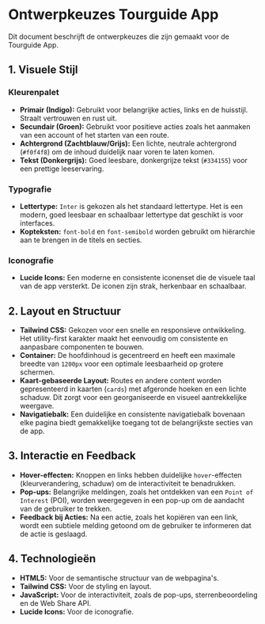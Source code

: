 # Ontwerpkeuzes Tourguide App

Dit document beschrijft de ontwerpkeuzes die zijn gemaakt voor de Tourguide App.

## 1. Visuele Stijl

### Kleurenpalet

- **Primair (Indigo):** Gebruikt voor belangrijke acties, links en de huisstijl. Straalt vertrouwen en rust uit.
- **Secundair (Groen):** Gebruikt voor positieve acties zoals het aanmaken van een account of het starten van een route.
- **Achtergrond (Zachtblauw/Grijs):** Een lichte, neutrale achtergrond (`#f0f4f8`) om de inhoud duidelijk naar voren te laten komen.
- **Tekst (Donkergrijs):** Goed leesbare, donkergrijze tekst (`#334155`) voor een prettige leeservaring.

### Typografie

- **Lettertype:** `Inter` is gekozen als het standaard lettertype. Het is een modern, goed leesbaar en schaalbaar lettertype dat geschikt is voor interfaces.
- **Kopteksten:** `font-bold` en `font-semibold` worden gebruikt om hiërarchie aan te brengen in de titels en secties.

### Iconografie

- **Lucide Icons:** Een moderne en consistente iconenset die de visuele taal van de app versterkt. De iconen zijn strak, herkenbaar en schaalbaar.

## 2. Layout en Structuur

- **Tailwind CSS:** Gekozen voor een snelle en responsieve ontwikkeling. Het utility-first karakter maakt het eenvoudig om consistente en aanpasbare componenten te bouwen.
- **Container:** De hoofdinhoud is gecentreerd en heeft een maximale breedte van `1200px` voor een optimale leesbaarheid op grotere schermen.
- **Kaart-gebaseerde Layout:** Routes en andere content worden gepresenteerd in kaarten (`cards`) met afgeronde hoeken en een lichte schaduw. Dit zorgt voor een georganiseerde en visueel aantrekkelijke weergave.
- **Navigatiebalk:** Een duidelijke en consistente navigatiebalk bovenaan elke pagina biedt gemakkelijke toegang tot de belangrijkste secties van de app.

## 3. Interactie en Feedback

- **Hover-effecten:** Knoppen en links hebben duidelijke `hover`-effecten (kleurverandering, schaduw) om de interactiviteit te benadrukken.
- **Pop-ups:** Belangrijke meldingen, zoals het ontdekken van een `Point of Interest` (POI), worden weergegeven in een pop-up om de aandacht van de gebruiker te trekken.
- **Feedback bij Acties:** Na een actie, zoals het kopiëren van een link, wordt een subtiele melding getoond om de gebruiker te informeren dat de actie is geslaagd.

## 4. Technologieën

- **HTML5:** Voor de semantische structuur van de webpagina's.
- **Tailwind CSS:** Voor de styling en layout.
- **JavaScript:** Voor de interactiviteit, zoals de pop-ups, sterrenbeoordeling en de Web Share API.
- **Lucide Icons:** Voor de iconografie.
